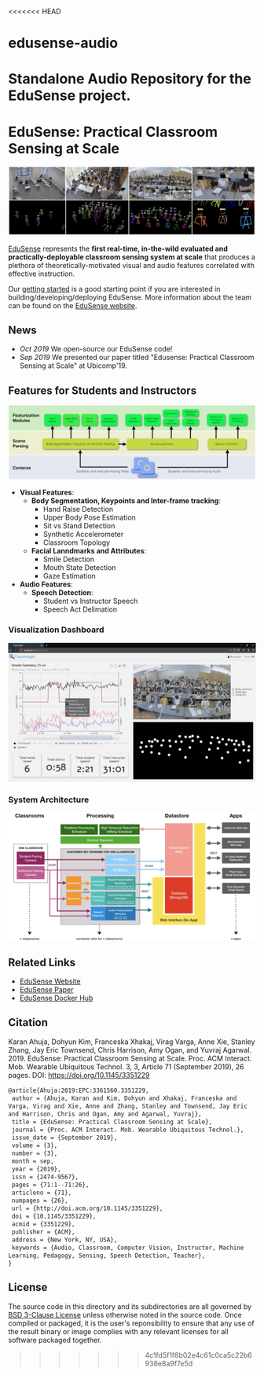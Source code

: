 <<<<<<< HEAD
# edusense-audio
Standalone Audio Repository for the EduSense project.
=======
# EduSense: Practical Classroom Sensing at Scale

![hero image](media/hero.png)

[EduSense](https://www.edusense.io/) represents the **first real-time, in-the-wild evaluated and practically-deployable  classroom sensing system at scale** that produces a plethora of theoretically-motivated visual and audio features correlated with effective instruction.

Our [getting started](doc/getting_started.md) is a good starting point if you are interested in building/developing/deploying EduSense. More information about the team can be found on the [EduSense website](https://www.edusense.io/team).

## News

- *Oct 2019* We open-source our EduSense code!
- *Sep 2019* We presented our paper titled "Edusense: Practical Classroom Sensing at Scale" at Ubicomp'19.

## Features for Students and Instructors
![features](media/features.png)
- **Visual Features**:
    - **Body Segmentation, Keypoints and Inter-frame tracking**:
        - Hand Raise Detection
        - Upper Body Pose Estimation
        - Sit vs Stand Detection
        - Synthetic Accelerometer
        - Classroom Topology
    - **Facial Lanndmarks and Attributes**:
        - Smile Detection
        - Mouth State Detection
        - Gaze Estimation
- **Audio Features**:
    - **Speech Detection**:        
        - Student vs Instructor Speech
        - Speech Act Delimation   

### Visualization Dashboard
![viz dashboard](media/dashboard.jpg)


### System Architecture
![system architecture](media/architecture.png)

## Related Links
- [EduSense Website](https://www.edusense.io/)
- [EduSense Paper](https://karan-ahuja.com/assets/docs/paper/edusense.pdf)
- [EduSense Docker Hub](https://hub.docker.com/u/edusensecmu)

## Citation

Karan Ahuja, Dohyun Kim, Franceska Xhakaj, Virag Varga, Anne Xie, Stanley Zhang, Jay Eric Townsend, Chris Harrison, Amy Ogan, and Yuvraj Agarwal. 2019. EduSense: Practical Classroom Sensing at Scale. Proc. ACM Interact. Mob. Wearable Ubiquitous Technol. 3, 3, Article 71 (September 2019), 26 pages. DOI: https://doi.org/10.1145/3351229

```
@article{Ahuja:2019:EPC:3361560.3351229,
 author = {Ahuja, Karan and Kim, Dohyun and Xhakaj, Franceska and Varga, Virag and Xie, Anne and Zhang, Stanley and Townsend, Jay Eric and Harrison, Chris and Ogan, Amy and Agarwal, Yuvraj},
 title = {EduSense: Practical Classroom Sensing at Scale},
 journal = {Proc. ACM Interact. Mob. Wearable Ubiquitous Technol.},
 issue_date = {September 2019},
 volume = {3},
 number = {3},
 month = sep,
 year = {2019},
 issn = {2474-9567},
 pages = {71:1--71:26},
 articleno = {71},
 numpages = {26},
 url = {http://doi.acm.org/10.1145/3351229},
 doi = {10.1145/3351229},
 acmid = {3351229},
 publisher = {ACM},
 address = {New York, NY, USA},
 keywords = {Audio, Classroom, Computer Vision, Instructor, Machine Learning, Pedagogy, Sensing, Speech Detection, Teacher},
}
```

## License

The source code in this directory and its subdirectories are all governed
by [BSD 3-Clause License](/LICENSE) unless otherwise noted in the source code.
Once compiled or packaged, it is the user's reponsibility to ensure that any
use of the result binary or image complies with any relevant licenses for all
software packaged together.
>>>>>>> 4c1fd5f1f8b02e4c61c0ca5c22b6938e8a9f7e5d
